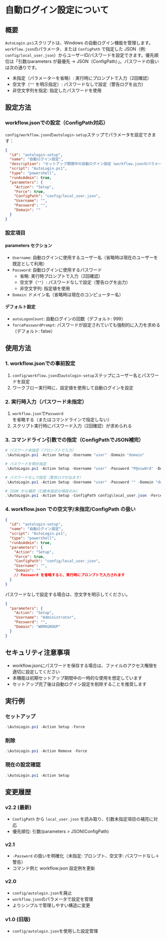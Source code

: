 # 自動ログイン設定について

## 概要
`AutoLogin.ps1`スクリプトは、Windows の自動ログイン機能を管理します。
`workflow.json`のパラメータ、または `ConfigPath` で指定した JSON（例: `config/local_user.json`）からユーザーID/パスワードを設定できます。優先順位は「引数/parameters が最優先 → JSON（ConfigPath）」。パスワードの扱いは次の通りです。

- 未指定（パラメーターを省略）: 実行時にプロンプトで入力（2回確認）
- 空文字（`""` を明示指定）: パスワードなしで設定（警告ログを出力）
- 非空文字列を指定: 指定したパスワードを使用

## 設定方法

### workflow.jsonでの設定（ConfigPath対応）

`config/workflow.json`の`autologin-setup`ステップでパラメータを設定できます：

```json
{
  "id": "autologin-setup",
  "name": "自動ログイン設定",
  "description": "セットアップ期間中の自動ログイン設定（workflow.jsonのパラメータまたは対話入力で設定）",
  "script": "AutoLogin.ps1",
  "type": "powershell",
  "runAsAdmin": true,
  "parameters": {
    "Action": "Setup",
    "Force": true,
    "ConfigPath": "config/local_user.json",
    "Username": "",
    "Password": "",
    "Domain": ""
  }
}
```

### 設定項目

#### parameters セクション
- `Username`: 自動ログインに使用するユーザー名（省略時は現在のユーザーを既定として利用）
- `Password`: 自動ログインに使用するパスワード
  - 省略: 実行時プロンプトで入力（2回確認）
  - 空文字（`""`）: パスワードなしで設定（警告ログを出力）
  - 非空文字列: 指定値を使用
- `Domain`: ドメイン名（省略時は現在のコンピューター名）

#### デフォルト設定
- `autoLogonCount`: 自動ログインの回数（デフォルト: 999）
- `forcePasswordPrompt`: パスワードが設定されていても強制的に入力を求める（デフォルト: false）

## 使用方法

### 1. workflow.jsonでの事前設定
1. `config/workflow.json`の`autologin-setup`ステップにユーザー名とパスワードを設定
2. ワークフロー実行時に、設定値を使用して自動ログインを設定

### 2. 実行時入力（パスワード未指定）
1. `workflow.json`で`Password`を省略する（またはコマンドラインで指定しない）
2. スクリプト実行時にパスワード入力（2回確認）が求められる

### 3. コマンドライン引数での指定（ConfigPathでJSON補完）
```powershell
# パスワード未指定（プロンプトで入力）
.\AutoLogin.ps1 -Action Setup -Username "user" -Domain "domain"

# パスワードを明示指定
.\AutoLogin.ps1 -Action Setup -Username "user" -Password "P@ssw0rd" -Domain "domain"

# パスワードなしで設定（警告ログが出ます）
.\AutoLogin.ps1 -Action Setup -Username "user" -Password "" -Domain "domain"

# JSON から補完（引数未指定の項目のみ）
.\AutoLogin.ps1 -Action Setup -ConfigPath config\local_user.json -Force
```

### 4. workflow.json での空文字/未指定/ConfigPath の扱い

```json
{
  "id": "autologin-setup",
  "name": "自動ログイン設定",
  "script": "AutoLogin.ps1",
  "type": "powershell",
  "runAsAdmin": true,
  "parameters": {
    "Action": "Setup",
    "Force": true,
    "ConfigPath": "config/local_user.json",
    "Username": "",
    "Domain": ""
    // Password を省略すると、実行時にプロンプトで入力されます
  }
}
```

パスワードなしで設定する場合は、空文字を明示してください。

```json
{
  "parameters": {
    "Action": "Setup",
    "Username": "Administrator",
    "Password": "",
    "Domain": "WORKGROUP"
  }
}
```

## セキュリティ注意事項
- workflow.jsonにパスワードを保存する場合は、ファイルのアクセス権限を適切に設定してください
- 本機能は初期セットアップ期間中の一時的な使用を想定しています
- セットアップ完了後は自動ログイン設定を削除することを推奨します

## 実行例

### セットアップ
```powershell
.\AutoLogin.ps1 -Action Setup -Force
```

### 削除
```powershell
.\AutoLogin.ps1 -Action Remove -Force
```

### 現在の設定確認
```powershell
.\AutoLogin.ps1 -Action Setup
```

## 変更履歴

### v2.2 (最新)
- `ConfigPath` から `local_user.json` を読み取り、引数未指定項目の補完に対応
- 優先順位: 引数/parameters > JSON(ConfigPath)

### v2.1
- `-Password` の扱いを明確化（未指定: プロンプト、空文字: パスワードなし＋警告）
- コマンド例と workflow.json 設定例を更新

### v2.0
- `config/autologin.json`を廃止
- `workflow.json`のパラメータで設定を管理
- よりシンプルで管理しやすい構造に変更

### v1.0 (旧版)
- `config/autologin.json`を使用した設定管理
